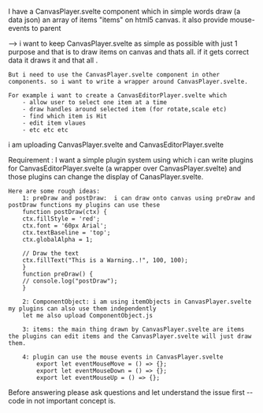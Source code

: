 I have a CanvasPlayer.svelte component which in simple words draw (a data json) an array of items "items" on html5 canvas. it also provide mouse-events to parent

--> i want to keep CanvasPlayer.svelte as simple as possible with just 1 purpose and that is to draw items on canvas and thats all. if it gets correct data it draws it and that all .

    
    But i need to use the CanvasPlayer.svelte component in other components. so i want to write a wrapper around CanvasPlayer.svelte.

    For example i want to create a CanvasEditorPlayer.svelte which
        - allow user to select one item at a time
        - draw handles around selected item (for rotate,scale etc)
        - find which item is Hit 
        - edit item vlaues
        - etc etc etc

i am uploading  CanvasPlayer.svelte and CanvasEditorPlayer.svelte

Requirement :
    I want a simple plugin system using which i can write plugins for CanvasEditorPlayer.svelte (a wrapper over CanvasPlayer.svelte) and those plugins can change the display of CanasPlayer.svelte.

    Here are some rough ideas:
        1: preDraw and postDraw:  i can draw onto canvas using preDraw and postDraw functions my plugins can use these
        function postDraw(ctx) {
        ctx.fillStyle = 'red';
        ctx.font = '60px Arial';
        ctx.textBaseline = 'top';
        ctx.globalAlpha = 1;

        // Draw the text
        ctx.fillText("This is a Warning..!", 100, 100);
        }
        function preDraw() {
        // console.log("postDraw");
        }

        2: ComponentObject: i am using itemObjects in CanvasPlayer.svelte my plugins can also use them independently
        let me also upload ComponentObject.js

        3: items: the main thing drawn by CanvasPlayer.svelte are items the plugins can edit items and the CanvasPlayer.svelte will just draw them.

        4: plugin can use the mouse events in CanvasPlayer.svelte
            export let eventMouseMove = () => {};
            export let eventMouseDown = () => {};
            export let eventMouseUp = () => {};  

Before answering please ask questions and let understand the issue first -- code in not important concept is.